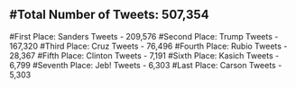 #Total Number of Tweets: 507,354 
---
#First Place: Sanders Tweets - 209,576
#Second Place: Trump Tweets - 167,320
#Third Place: Cruz Tweets - 76,496
#Fourth Place: Rubio Tweets - 28,367
#Fifth Place: Clinton Tweets - 7,191
#Sixth Place: Kasich Tweets - 6,799
#Seventh Place: Jeb! Tweets - 6,303
#Last Place: Carson Tweets - 5,303
